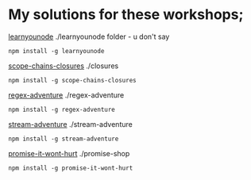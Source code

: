 # My solutions for these workshops;

[learnyounode](https://github.com/workshopper/learnyounode/blob/master/README.md) ./learnyounode folder - u don't say

`npm install -g learnyounode`

[scope-chains-closures](https://github.com/jesstelford/scope-chains-closures/blob/master/README.md) ./closures

`npm install -g scope-chains-closures`

[regex-adventure](https://github.com/substack/regex-adventure) ./regex-adventure

`npm install -g regex-adventure`

[stream-adventure](https://github.com/substack/stream-adventure) ./stream-adventure

`npm install -g stream-adventure`

[promise-it-wont-hurt](https://github.com/stevekane/promise-it-wont-hurt) ./promise-shop

`npm install -g promise-it-wont-hurt`
